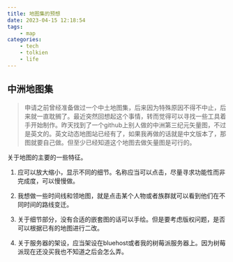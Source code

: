 ```yaml
---
title: 地图集的预想
date: 2023-04-15 12:18:54
tags:
    - map
categories:
    - tech
    - tolkien
    - life
---
```

## 中洲地图集
> 申请之前曾经准备做过一个中土地图集，后来因为特殊原因不得不中止，后来就一直耽搁了。最近突然回想起这个事情，转而觉得可以寻找一些工具着手开始制作。昨天找到了一个github上别人做的中洲第三纪元矢量图，不过是英文的。英文动态地图站已经有了，如果我再做的话就是中文版本了，那图就要自己做。但至少已经知道这个地图去做矢量图是可行的。

关于地图的主要的一些特征。

1. 应可以放大缩小，显示不同的细节。名称应当可以点击，尽量寻求功能性而非完成度，可以慢慢做。

2. 我想做一些时间线和领地图，就是点击某个人物或者族群就可以看到他们在不同时间的路线变迁。

3. 关于细节部分，没有合适的嵌套图的话可以手绘。但是要考虑版权问题，是否可以根据已有的地图进行二改。

4. 关于服务器的架设，应当架设在bluehost或者我的树莓派服务器上。因为树莓派现在还没买我也不知道之后会怎么弄。